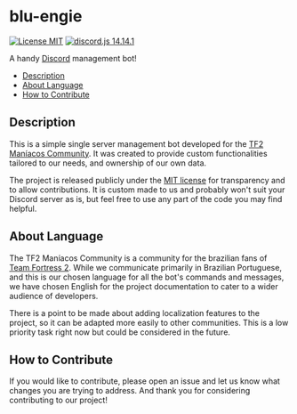 # blu-engie

[![License MIT](https://img.shields.io/badge/License-MIT-success.svg)](./LICENSE)
[![discord.js 14.14.1](https://img.shields.io/badge/discord.js-14.14.1-blue.svg)](https://discord.js.org)

A handy [Discord](https://discord.com) management bot!


<!-- vim-markdown-toc GFM -->

* [Description](#description)
* [About Language](#about-language)
* [How to Contribute](#how-to-contribute)

<!-- vim-markdown-toc -->

## Description

This is a simple single server management bot developed for the [TF2 Maníacos Community](https://tf2maniacos.com.br). It was created to provide custom functionalities tailored to our needs, and ownership of our own data.

The project is released publicly under the [MIT license](LICENSE) for transparency and to allow contributions. It is custom made to us and probably won't suit your Discord server as is, but feel free to use any part of the code you may find helpful.

## About Language

The TF2 Maníacos Community is a community for the brazilian fans of [Team Fortress 2](https://www.teamfortress.com). While we communicate primarily in Brazilian Portuguese, and this is our chosen language for all the bot's commands and messages, we have chosen English for the project documentation to cater to a wider audience of developers.

There is a point to be made about adding localization features to the project, so it can be adapted more easily to other communities. This is a low priority task right now but could be considered in the future.

## How to Contribute

If you would like to contribute, please open an issue and let us know what changes you are trying to address. And thank you for considering contributing to our project!
